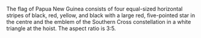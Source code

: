 The flag of Papua New Guinea consists of four equal-sized horizontal stripes of black, red, yellow, and black with a large red, five-pointed star in the centre and the emblem of the Southern Cross constellation in a white triangle at the hoist. The aspect ratio is 3:5.